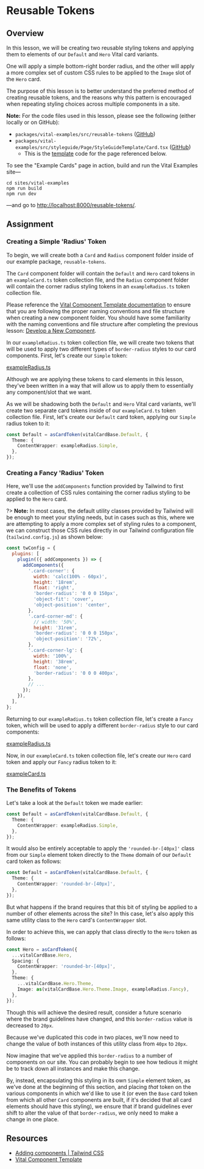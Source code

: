 # Reusable Tokens

## Overview

In this lesson, we will be creating two reusable styling tokens and applying them to elements of our
`Default` and `Hero` Vital card variants.

One will apply a simple bottom-right border radius, and the other will apply a more complex set of
custom CSS rules to be applied to the `Image` slot of the `Hero` card.

The purpose of this lesson is to better understand the preferred method of creating reusable tokens,
and the reasons why this pattern is encouraged when repeating styling choices across multiple
components in a site.

<!-- Inlining HTML to add multi-line info block with unordered list and codeblock. -->
<div class="warn">
  <strong>Note:</strong> For the code files used in this lesson, please see the following (either
  locally or on GitHub):

  - `packages/vital-examples/src/reusable-tokens`
    ([GitHub](https://github.com/johnsonandjohnson/Bodiless-JS/tree/main/packages/vital-examples/src/reusable-tokens
    ':target=_blank'))
  - `packages/vital-examples/src/styleguide/Page/StyleGuideTemplate/Card.tsx`
    ([GitHub](https://github.com/johnsonandjohnson/Bodiless-JS/blob/main/packages/vital-examples/src/styleguide/Page/StyleGuideTemplate/Card.tsx
    ':target=_blank'))
    - This is the
      [template](https://github.com/johnsonandjohnson/Bodiless-JS/blob/main/sites/vital-examples/src/data/pages/reusable-tokens/template.json
      ':target=_blank') code for the page referenced below.

  To see the "Example Cards" page in action, build and run the Vital Examples site—

  ```shell
  cd sites/vital-examples
  npm run build
  npm run dev
  ```

  —and go to <http://localhost:8000/reusable-tokens/>.

</div>

## Assignment

### Creating a Simple 'Radius' Token

To begin, we will create both a `Card` and `Radius` component folder inside of our example package,
`reusable-tokens`.

The `Card` component folder will contain the `Default` and `Hero` card tokens in an `exampleCard.ts`
token collection file, and the `Radius` component folder will contain the corner radius styling
tokens in an `exampleRadius.ts` token collection file.

Please reference the [Vital Component Template documentation](../../Guides/ComponentTemplate) to
ensure that you are following the proper naming conventions and file structure when creating a new
component folder. You should have some familiarity with the naming conventions and file structure
after completing the previous lesson: [Develop a New Component](./DevelopA_NewComponent).

In our `exampleRadius.ts` token collection file, we will create two tokens that will be used to
apply two different types of `border-radius` styles to our card components. First, let's create our
`Simple` token:

[exampleRadius.ts](https://raw.githubusercontent.com/johnsonandjohnson/Bodiless-JS/main/packages/vital-examples/src/reusable-tokens/components/Radius/tokens/exampleRadius.ts
':include :type=code :fragment=simple-token')

Although we are applying these tokens to card elements in this lesson, they've been written in a way
that will allow us to apply them to essentially any component/slot that we want.

As we will be shadowing both the `Default` and `Hero` Vital card variants, we'll create two separate
card tokens inside of our `exampleCard.ts` token collection file. First, let's create our `Default`
card token, applying our `Simple` radius token to it:

```ts
const Default = asCardToken(vitalCardBase.Default, {
  Theme: {
    ContentWrapper: exampleRadius.Simple,
  },
});
```

### Creating a Fancy 'Radius' Token

Here, we'll use the `addComponents` function provided by Tailwind to first create a collection of
CSS rules containing the corner radius styling to be applied to the `Hero` card.

?> **Note:** In most cases, the default utility classes provided by Tailwind will be enough to meet
your styling needs, but in cases such as this, where we are attempting to apply a more complex set
of styling rules to a component, we can construct those CSS rules directly in our Tailwind
configuration file (`tailwind.config.js`) as shown below:

```js
const twConfig = {
  plugins: [
    plugin(({ addComponents }) => {
      addComponents({
        '.card-corner': {
          width: 'calc(100% - 60px)',
          height: '18rem',
          float: 'right',
          'border-radius': '0 0 0 150px',
          'object-fit': 'cover',
          'object-position': 'center',
        },
        '.card-corner-md': {
          // width: '50%',
          height: '31rem',
          'border-radius': '0 0 0 150px',
          'object-position': '72%',
        },
        '.card-corner-lg': {
          width: '100%',
          height: '38rem',
          float: 'none',
          'border-radius': '0 0 0 400px',
        },
        // ...
      });
    }),
  ],
};
```

Returning to our `exampleRadius.ts` token collection file, let's create a `Fancy` token, which will
be used to apply a different `border-radius` style to our card components:

[exampleRadius.ts](https://raw.githubusercontent.com/johnsonandjohnson/Bodiless-JS/main/packages/vital-examples/src/reusable-tokens/components/Radius/tokens/exampleRadius.ts
':include :type=code :fragment=fancy-token')

Now, in our `exampleCard.ts` token collection file, let's create our `Hero` card token and apply our
`Fancy` radius token to it:

[exampleCard.ts](https://raw.githubusercontent.com/johnsonandjohnson/Bodiless-JS/main/packages/vital-examples/src/reusable-tokens/components/Card/tokens/exampleCard.ts
':include :type=code :fragment=hero-card-token')

### The Benefits of Tokens

Let's take a look at the `Default` token we made earlier:

```ts
const Default = asCardToken(vitalCardBase.Default, {
  Theme: {
    ContentWrapper: exampleRadius.Simple,
  },
});
```

It would also be entirely acceptable to apply the `'rounded-br-[40px]'` class from our `Simple`
element token directly to the `Theme` domain of our `Default` card token as follows:

```ts
const Default = asCardToken(vitalCardBase.Default, {
  Theme: {
    ContentWrapper: 'rounded-br-[40px]',
  },
});
```

But what happens if the brand requires that this bit of styling be applied to a number of other
elements across the site? In this case, let's also apply this same utility class to the `Hero`
card's `ContentWrapper` slot.

In order to achieve this, we can apply that class directly to the `Hero` token as follows:

```ts
const Hero = asCardToken({
  ...vitalCardBase.Hero,
  Spacing: {
    ContentWrapper: 'rounded-br-[40px]',
  },
  Theme: {
    ...vitalCardBase.Hero.Theme,
    Image: as(vitalCardBase.Hero.Theme.Image, exampleRadius.Fancy),
  },
});
```

Though this will achieve the desired result, consider a future scenario where the brand guidelines
have changed, and this `border-radius` value is decreased to `20px`.

Because we've duplicated this code in two places, we'll now need to change the value of both
instances of this utility class from `40px` to `20px`.

Now imagine that we've applied this `border-radius` to a number of components on our site. You can
probably begin to see how tedious it might be to track down all instances and make this change.

By, instead, encapsulating this styling in its own `Simple` element token, as we've done at the
beginning of this section, and placing _that_ token on the various components in which we'd like to
use it (or even the `Base` card token from which all other `Card` components are built, if it's
decided that all card elements should have this styling), we ensure that if brand guidelines ever
shift to alter the value of that `border-radius`, we only need to make a change in one place.

## Resources

- [Adding components | Tailwind CSS](https://tailwindcss.com/docs/plugins#adding-components
  ':target=_blank')
- [Vital Component Template](../../Guides/ComponentTemplate)
